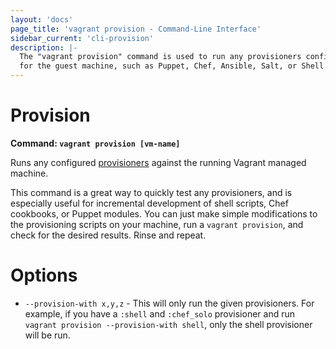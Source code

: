 ```yaml
---
layout: 'docs'
page_title: 'vagrant provision - Command-Line Interface'
sidebar_current: 'cli-provision'
description: |-
  The "vagrant provision" command is used to run any provisioners configured
  for the guest machine, such as Puppet, Chef, Ansible, Salt, or Shell.
---
```


# Provision

**Command: `vagrant provision [vm-name]`**

Runs any configured [provisioners](/docs/provisioning/)
against the running Vagrant managed machine.

This command is a great way to quickly test any provisioners, and is especially
useful for incremental development of shell scripts, Chef cookbooks, or Puppet
modules. You can just make simple modifications to the provisioning scripts
on your machine, run a `vagrant provision`, and check for the desired results.
Rinse and repeat.

# Options

- `--provision-with x,y,z` - This will only run the given provisioners. For
  example, if you have a `:shell` and `:chef_solo` provisioner and run
  `vagrant provision --provision-with shell`, only the shell provisioner will
  be run.
